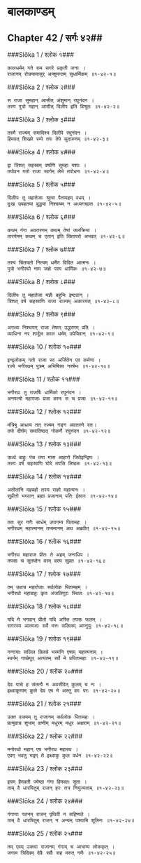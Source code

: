 बालकाण्डम्
===============================


## Chapter 42  / सर्गः ४२##


###Slōka 1 / श्लोक १###


    कालधर्मम् गते राम सगरे प्रकृती जनाः ।
    राजानम् रोचयामासुर् अम्शुमन्तम् सुधार्मिकम् ॥१-४२-१॥


###Slōka 2 / श्लोक २###


    स राजा सुमहान् आसीत् अंशुमान् रघुनंदन ।
    तस्य पुत्रो महान् आसीत् दिलीप इति विश्रुतः ॥१-४२-२॥


###Slōka 3 / श्लोक ३###


    तस्मै राज्यम् समादिश्य दिलीपे रघुनंदन ।
    हिमवत् शिखरे रम्ये तपः तेपे सुदारुणम् ॥१-४२-३॥


###Slōka 4 / श्लोक ४###


    द्वा त्रिंशत् सहस्राम् वर्षाणि सुमहा यशाः ।
    तपोवन गतो राजा स्वर्गम् लेभे तपोधनः ॥१-४२-४॥


###Slōka 5 / श्लोक ५###


    दिलीपः तु महातेजाः श्रुत्वा पैतामहम् वधम् ।
    दुःख उपहतया बुद्ध्या निश्चयम् न अध्यगच्छत ॥१-४२-५॥


###Slōka 6 / श्लोक ६###


    कथम् गंगा अवतरणम् कथम् तेषां जलक्रिया ।
    तारयेयम् कथम् च एतान् इति चिंतापरो अभवत् ॥१-४२-६॥


###Slōka 7 / श्लोक ७###


    तस्य चिंतयतो नित्यम् धर्मेण विदित आत्मनः ।
    पुत्रो भगीरथो नाम जज्ञे परम धार्मिकः ॥१-४२-७॥


###Slōka 8 / श्लोक ८###


    दिलीपः तु महातेजा यज्ञैः बहुभिः इष्टवान् ।
    त्रिंशत् वर्ष सहस्राणि राजा राज्यम् अकारयत् ॥१-४२-८॥


###Slōka 9 / श्लोक ९###


    अगत्वा निश्चयम् राजा तेषाम् उद्धरणम् प्रति ।
    व्याधिना नर शार्दूल काल धर्मम् उपेयिवान् ॥१-४२-९॥


###Slōka 10 / श्लोक १०###


    इन्द्रलोकम् गतो राजा स्व अर्जितेन एव कर्मणा ।
    रज्ये भगीरथम् पुत्रम् अभिषिच्य नरर्षभः ॥१-४२-१०॥


###Slōka 11 / श्लोक ११###


    भगीरथः तु राजर्षिः धार्मिको रघुनंदन ।
    अनपत्यो महारजाः प्रजा कामः स च प्रजाः ॥१-४२-११॥


###Slōka 12 / श्लोक १२###


    मंत्रिषु आधाय तत् रज्यम् गङ्ग अवतरणे रतः।
    तपो दीर्घम् समातिष्ठत् गोकर्णे रघुनंदन ॥१-४२-१२॥


###Slōka 13 / श्लोक १३###


    ऊर्ध्व बाहुः पंच तपा मास आहारो जितेइन्द्रियः ।
    तस्य वर्ष सहस्राणि घोरे तपसि तिष्ठतः ॥१-४२-१३॥


###Slōka 14 / श्लोक १४###


    अतीतानि महबहो तस्य राज्ञो महात्मनः ।
    सुप्रीतो भगवान् ब्रह्मा प्रजानाम् पतिः ईश्वरः ॥१-४२-१४॥


###Slōka 15 / श्लोक १५###


    ततः सुर गणैः सार्धम् उपागम्य पितामहः ।
    भगीरथम् महात्मानम् तप्यमानम् अथ अब्रवीत् ॥१-४२-१५॥


###Slōka 16 / श्लोक १६###


    भगीरथ महाराज प्रीतः ते अहम् जनाधिप ।
    तपसा च सुतप्तेन वरम् वरय सुव्रत ॥१-४२-१६॥


###Slōka 17 / श्लोक १७###


    तम् उवाच महातेजाः सर्वलोक पितामहम् ।
    भगीरथो महाबाहुः कृत अंजलिपुटः स्थितः ॥१-४२-१७॥


###Slōka 18 / श्लोक १८###


    यदि मे भगवान् प्रीतो यदि अस्ति तपसः फलम् ।
    सगरस्य आत्मजाः सर्वे मत्तः सलिलम् आप्नुयुः ॥१-४२-१८॥


###Slōka 19 / श्लोक १९###


    गन्गायाः सलिल क्लिन्ने भस्मनि एषाम् महात्मनाम् ।
    स्वर्गम् गच्छेयुर् अत्यंतम् सर्वे मे प्रपितामहाः ॥१-४२-१९॥


###Slōka 20 / श्लोक २०###


    देव याचे ह संतत्यै न अवसीदेत् कुलम् च नः ।
    इक्ष्वाकूणाम् कुले देव एष मे अस्तु वरः परः ॥१-४२-२०॥


###Slōka 21 / श्लोक २१###


    उक्त वाक्यम् तु राजानम् सर्वलोक पितामहः ।
    प्रत्युवाच शुभाम् वाणीम् मधुरम् मधुर अक्षराम् ॥१-४२-२१॥


###Slōka 22 / श्लोक २२###


    मनोरथो महान् एष भगीरथ महारथ ।
    एवम् भवतु भद्रम् ते इक्ष्वाकु कुल वर्धन ॥१-४२-२२॥


###Slōka 23 / श्लोक २३###


    इयम् हैमवती ज्येष्ठा गंगा हिमवतः सुता ।
    ताम् वै धारयितुम् राजन् हरः तत्र नियुज्यताम् ॥१-४२-२३॥


###Slōka 24 / श्लोक २४###


    गंगायाः पतनम् राजन् पृथिवी न सहिष्यते ।
    ताम् वै धारयितुम् राजन् न अन्यम् पश्यामि शूलिनः ॥१-४२-२४॥


###Slōka 25 / श्लोक २५###


    तम् एवम् उक्त्वा राजानम् गंगाम् च आभाष्य लोककृत् ।
    जगाम त्रिदिवम् देवैः सर्वैः सह मरुत् गणैः ॥१-४२-२५॥


